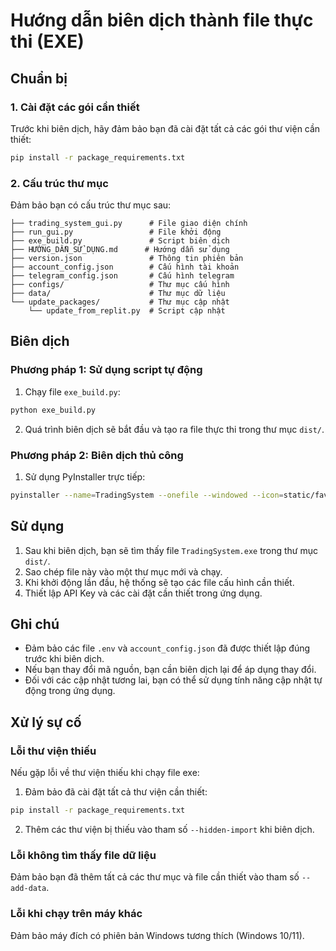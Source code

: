 # Hướng dẫn biên dịch thành file thực thi (EXE)

## Chuẩn bị

### 1. Cài đặt các gói cần thiết
Trước khi biên dịch, hãy đảm bảo bạn đã cài đặt tất cả các gói thư viện cần thiết:

```bash
pip install -r package_requirements.txt
```

### 2. Cấu trúc thư mục
Đảm bảo bạn có cấu trúc thư mục sau:

```
├── trading_system_gui.py      # File giao diện chính
├── run_gui.py                 # File khởi động
├── exe_build.py               # Script biên dịch
├── HƯỚNG_DẪN_SỬ_DỤNG.md      # Hướng dẫn sử dụng
├── version.json               # Thông tin phiên bản
├── account_config.json        # Cấu hình tài khoản
├── telegram_config.json       # Cấu hình telegram
├── configs/                   # Thư mục cấu hình
├── data/                      # Thư mục dữ liệu
└── update_packages/           # Thư mục cập nhật
    └── update_from_replit.py  # Script cập nhật
```

## Biên dịch

### Phương pháp 1: Sử dụng script tự động

1. Chạy file `exe_build.py`:
```bash
python exe_build.py
```

2. Quá trình biên dịch sẽ bắt đầu và tạo ra file thực thi trong thư mục `dist/`.

### Phương pháp 2: Biên dịch thủ công

1. Sử dụng PyInstaller trực tiếp:
```bash
pyinstaller --name=TradingSystem --onefile --windowed --icon=static/favicon.ico run_gui.py --add-data "HƯỚNG_DẪN_SỬ_DỤNG.md:." --add-data "account_config.json:." --add-data "telegram_config.json:." --add-data "configs:configs" --add-data "data:data" --add-data "update_packages:update_packages" --hidden-import pandas --hidden-import numpy --hidden-import binance --hidden-import ccxt --hidden-import matplotlib
```

## Sử dụng

1. Sau khi biên dịch, bạn sẽ tìm thấy file `TradingSystem.exe` trong thư mục `dist/`.
2. Sao chép file này vào một thư mục mới và chạy.
3. Khi khởi động lần đầu, hệ thống sẽ tạo các file cấu hình cần thiết.
4. Thiết lập API Key và các cài đặt cần thiết trong ứng dụng.

## Ghi chú

- Đảm bảo các file `.env` và `account_config.json` đã được thiết lập đúng trước khi biên dịch.
- Nếu bạn thay đổi mã nguồn, bạn cần biên dịch lại để áp dụng thay đổi.
- Đối với các cập nhật tương lai, bạn có thể sử dụng tính năng cập nhật tự động trong ứng dụng.

## Xử lý sự cố

### Lỗi thư viện thiếu
Nếu gặp lỗi về thư viện thiếu khi chạy file exe:

1. Đảm bảo đã cài đặt tất cả thư viện cần thiết:
```bash
pip install -r package_requirements.txt
```

2. Thêm các thư viện bị thiếu vào tham số `--hidden-import` khi biên dịch.

### Lỗi không tìm thấy file dữ liệu
Đảm bảo bạn đã thêm tất cả các thư mục và file cần thiết vào tham số `--add-data`.

### Lỗi khi chạy trên máy khác
Đảm bảo máy đích có phiên bản Windows tương thích (Windows 10/11).